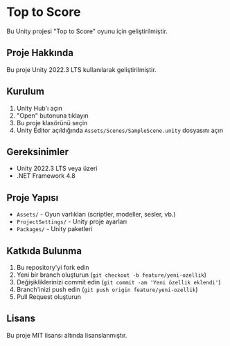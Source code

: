 # Top to Score

Bu Unity projesi "Top to Score" oyunu için geliştirilmiştir.

## Proje Hakkında

Bu proje Unity 2022.3 LTS kullanılarak geliştirilmiştir.

## Kurulum

1. Unity Hub'ı açın
2. "Open" butonuna tıklayın
3. Bu proje klasörünü seçin
4. Unity Editor açıldığında `Assets/Scenes/SampleScene.unity` dosyasını açın

## Gereksinimler

- Unity 2022.3 LTS veya üzeri
- .NET Framework 4.8

## Proje Yapısı

- `Assets/` - Oyun varlıkları (scriptler, modeller, sesler, vb.)
- `ProjectSettings/` - Unity proje ayarları
- `Packages/` - Unity paketleri

## Katkıda Bulunma

1. Bu repository'yi fork edin
2. Yeni bir branch oluşturun (`git checkout -b feature/yeni-ozellik`)
3. Değişikliklerinizi commit edin (`git commit -am 'Yeni özellik eklendi'`)
4. Branch'inizi push edin (`git push origin feature/yeni-ozellik`)
5. Pull Request oluşturun

## Lisans

Bu proje MIT lisansı altında lisanslanmıştır. 